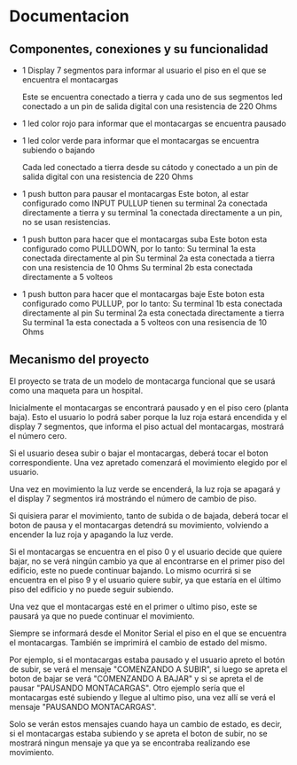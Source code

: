 # Documentacion 

## Componentes, conexiones y su funcionalidad

- 1 Display 7 segmentos para informar al usuario el piso en el que se encuentra el montacargas

  Este se encuentra conectado a tierra y cada uno de sus segmentos led conectado a un pin de salida digital con una resistencia de 220 Ohms

- 1 led color rojo para informar que el montacargas se encuentra pausado
- 1 led color verde para informar que el montacargas se encuentra subiendo o bajando 

  Cada led conectado a tierra desde su cátodo y conectado a un pin de salida digital con una resistencia de 220 Ohms

- 1 push button para pausar el montacargas
  Este boton, al estar configurado como INPUT PULLUP tienen su terminal 2a conectada directamente a tierra y su terminal 1a conectada directamente a un pin, no se usan resistencias. 

- 1 push button para hacer que el montacargas suba
  Este boton esta configurado como PULLDOWN, por lo tanto:
  Su terminal 1a esta conectada directamente al pin
  Su terminal 2a esta conectada a tierra con una resistencia de 10 Ohms
  Su terminal 2b esta conectada directamente a 5 volteos

- 1 push button para hacer que el montacargas baje 
  Este boton esta configurado como PULLUP, por lo tanto:
  Su terminal 1b esta conectada directamente al pin
  Su terminal 2a esta conectada directamente a tierra
  Su terminal 1a esta conectada a 5 volteos con una resisencia de 10 Ohms

## Mecanismo del proyecto

El proyecto se trata de un modelo de montacarga funcional que se usará como una maqueta para un hospital. 

Inicialmente el montacargas se encontrará pausado y en el piso cero (planta baja). Esto el usuario lo podrá saber porque la luz roja estará encendida y el display 7 segmentos, que informa el piso actual del montacargas, mostrará el número cero.

Si el usuario desea subir o bajar el montacargas, deberá tocar el boton correspondiente. Una vez apretado comenzará el movimiento elegido por el usuario. 

Una vez en movimiento la luz verde se encenderá, la luz roja se apagará y el display 7 segmentos irá mostrándo el número de cambio de piso.

Si quisiera parar el movimiento, tanto de subida o de bajada, deberá tocar el boton de pausa y el montacargas detendrá su movimiento, volviendo a encender la luz roja y apagando la luz verde.

Si el montacargas se encuentra en el piso 0 y el usuario decide que quiere bajar, no se verá ningún cambio ya que al encontrarse en el primer piso del edificio, este no puede continuar bajando. 
Lo mismo ocurrirá si se encuentra en el piso 9 y el usuario quiere subir, ya que estaría en el último piso del edificio y no puede seguir subiendo. 

Una vez que el montacargas esté en el primer o ultimo piso, este se pausará ya que no puede continuar el movimiento.

Siempre se informará desde el Monitor Serial el piso en el que se encuentra el montacargas. También se imprimirá el cambio de estado del mismo.

Por ejemplo, si el montacargas estaba pausado y el usuario apreto el botón de subir, se verá el mensaje "COMENZANDO A SUBIR", si luego se apreta el boton de bajar se verá "COMENZANDO A BAJAR" y si se apreta el de pausar "PAUSANDO MONTACARGAS".
Otro ejemplo sería que el montacargas esté subiendo y llegue al ultimo piso, una vez allí se verá el mensaje "PAUSANDO MONTACARGAS". 

Solo se verán estos mensajes cuando haya un cambio de estado, es decir, si el montacargas estaba subiendo y se apreta el boton de subir, no se mostrará ningun mensaje ya que ya se encontraba realizando ese movimiento. 
